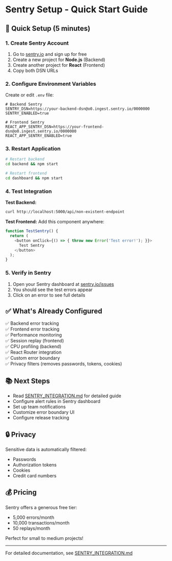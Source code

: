 # Sentry Setup - Quick Start Guide

## 🎯 Quick Setup (5 minutes)

### 1. Create Sentry Account

1. Go to [sentry.io](https://sentry.io) and sign up for free
2. Create a new project for **Node.js** (Backend)
3. Create another project for **React** (Frontend)
4. Copy both DSN URLs

### 2. Configure Environment Variables

Create or edit `.env` file:

```env
# Backend Sentry
SENTRY_DSN=https://your-backend-dsn@o0.ingest.sentry.io/0000000
SENTRY_ENABLED=true

# Frontend Sentry
REACT_APP_SENTRY_DSN=https://your-frontend-dsn@o0.ingest.sentry.io/0000000
REACT_APP_SENTRY_ENABLED=true
```

### 3. Restart Application

```bash
# Restart backend
cd backend && npm start

# Restart frontend
cd dashboard && npm start
```

### 4. Test Integration

**Test Backend:**
```bash
curl http://localhost:5000/api/non-existent-endpoint
```

**Test Frontend:**
Add this component anywhere:
```javascript
function TestSentry() {
  return (
    <button onClick={() => { throw new Error('Test error!'); }}>
      Test Sentry
    </button>
  );
}
```

### 5. Verify in Sentry

1. Open your Sentry dashboard at [sentry.io/issues](https://sentry.io/issues)
2. You should see the test errors appear
3. Click on an error to see full details

## ✅ What's Already Configured

✅ Backend error tracking  
✅ Frontend error tracking  
✅ Performance monitoring  
✅ Session replay (frontend)  
✅ CPU profiling (backend)  
✅ React Router integration  
✅ Custom error boundary  
✅ Privacy filters (removes passwords, tokens, cookies)  

## 📚 Next Steps

- Read [SENTRY_INTEGRATION.md](SENTRY_INTEGRATION.md) for detailed guide
- Configure alert rules in Sentry dashboard
- Set up team notifications
- Customize error boundary UI
- Configure release tracking

## 🔒 Privacy

Sensitive data is automatically filtered:
- Passwords
- Authorization tokens
- Cookies
- Credit card numbers

## 💰 Pricing

Sentry offers a generous free tier:
- 5,000 errors/month
- 10,000 transactions/month
- 50 replays/month

Perfect for small to medium projects!

---

For detailed documentation, see [SENTRY_INTEGRATION.md](SENTRY_INTEGRATION.md)

